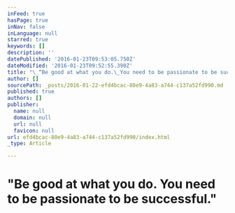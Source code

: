 ```yaml
---
inFeed: true
hasPage: true
inNav: false
inLanguage: null
starred: true
keywords: []
description: ''
datePublished: '2016-01-23T09:53:05.750Z'
dateModified: '2016-01-23T09:52:55.390Z'
title: "\_“Be good at what you do.\_You need to be passionate to be successful.”"
author: []
sourcePath: _posts/2016-01-22-efd4bcac-80e9-4a83-a744-c137a52fd990.md
published: true
authors: []
publisher:
  name: null
  domain: null
  url: null
  favicon: null
url: efd4bcac-80e9-4a83-a744-c137a52fd990/index.html
_type: Article

---
```

# "Be good at what you do. You need to be passionate to be successful."